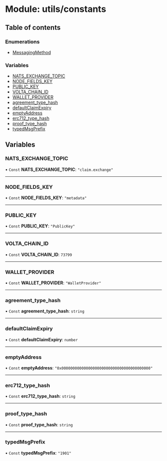 # Module: utils/constants

## Table of contents

### Enumerations

- [MessagingMethod](../enums/utils_constants.MessagingMethod.md)

### Variables

- [NATS\_EXCHANGE\_TOPIC](utils_constants.md#nats_exchange_topic)
- [NODE\_FIELDS\_KEY](utils_constants.md#node_fields_key)
- [PUBLIC\_KEY](utils_constants.md#public_key)
- [VOLTA\_CHAIN\_ID](utils_constants.md#volta_chain_id)
- [WALLET\_PROVIDER](utils_constants.md#wallet_provider)
- [agreement\_type\_hash](utils_constants.md#agreement_type_hash)
- [defaultClaimExpiry](utils_constants.md#defaultclaimexpiry)
- [emptyAddress](utils_constants.md#emptyaddress)
- [erc712\_type\_hash](utils_constants.md#erc712_type_hash)
- [proof\_type\_hash](utils_constants.md#proof_type_hash)
- [typedMsgPrefix](utils_constants.md#typedmsgprefix)

## Variables

### NATS\_EXCHANGE\_TOPIC

• `Const` **NATS\_EXCHANGE\_TOPIC**: ``"claim.exchange"``

___

### NODE\_FIELDS\_KEY

• `Const` **NODE\_FIELDS\_KEY**: ``"metadata"``

___

### PUBLIC\_KEY

• `Const` **PUBLIC\_KEY**: ``"PublicKey"``

___

### VOLTA\_CHAIN\_ID

• `Const` **VOLTA\_CHAIN\_ID**: ``73799``

___

### WALLET\_PROVIDER

• `Const` **WALLET\_PROVIDER**: ``"WalletProvider"``

___

### agreement\_type\_hash

• `Const` **agreement\_type\_hash**: `string`

___

### defaultClaimExpiry

• `Const` **defaultClaimExpiry**: `number`

___

### emptyAddress

• `Const` **emptyAddress**: ``"0x0000000000000000000000000000000000000000"``

___

### erc712\_type\_hash

• `Const` **erc712\_type\_hash**: `string`

___

### proof\_type\_hash

• `Const` **proof\_type\_hash**: `string`

___

### typedMsgPrefix

• `Const` **typedMsgPrefix**: ``"1901"``

